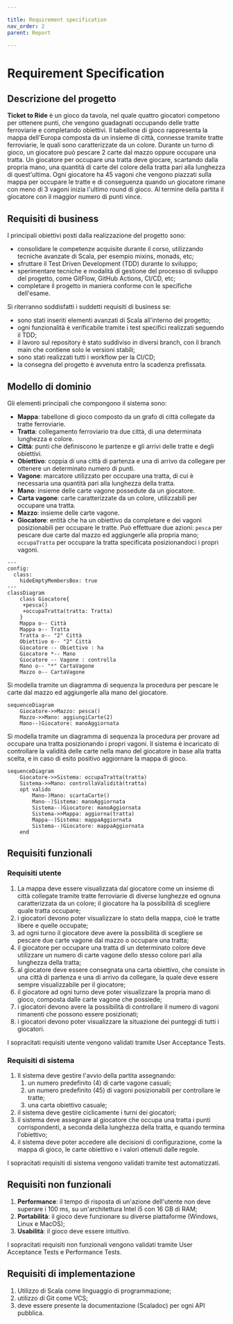 ```yaml
---

title: Requirement specification
nav_order: 2
parent: Report

---
```


# Requirement Specification

## Descrizione del progetto

**Ticket to Ride** è un gioco da tavola, nel quale quattro giocatori competono per ottenere punti, che vengono
guadagnati occupando delle tratte ferroviarie e completando obiettivi. Il tabellone di gioco rappresenta la mappa 
dell'Europa composta da un insieme di città, connesse tramite tratte ferroviarie, le quali sono caratterizzate da
un colore. Durante un turno di gioco, un giocatore può pescare 2 carte dal mazzo oppure occupare una tratta.
Un giocatore per occupare una tratta deve giocare, scartando dalla propria mano, una quantità di carte del colore della
tratta pari alla lunghezza di quest'ultima.
Ogni giocatore ha 45 vagoni che vengono piazzati sulla mappa per occupare le tratte e di conseguenza quando un
giocatore rimane con meno di 3 vagoni inizia l'ultimo round di gioco.
Al termine della partita il giocatore con il maggior numero di punti vince.

## Requisiti di business

I principali obiettivi posti dalla realizzazione del progetto sono:

- consolidare le competenze acquisite durante il corso, utilizzando tecniche avanzate di Scala, per esempio mixins, monads, etc;
- sfruttare il Test Driven Development (TDD) durante lo sviluppo;
- sperimentare tecniche e modalità di gestione del processo di sviluppo del progetto, come GitFlow, GitHub Actions, CI/CD, etc;
- completare il progetto in maniera conforme con le specifiche dell'esame.

Si riterranno soddisfatti i suddetti requisiti di business se:

- sono stati inseriti elementi avanzati di Scala all'interno del progetto;
- ogni funzionalità è verificabile tramite i test specifici realizzati seguendo il TDD;
- il lavoro sul repository è stato suddiviso in diversi branch, con il branch main che contiene solo le versioni stabili;
- sono stati realizzati tutti i workflow per la CI/CD;
- la consegna del progetto è avvenuta entro la scadenza prefissata.

## Modello di dominio

Gli elementi principali che compongono il sistema sono:

- **Mappa**: tabellone di gioco composto da un grafo di città collegate da tratte ferroviarie.
- **Tratta**: collegamento ferroviario tra due città, di una determinata lunghezza e colore.
- **Città**: punti che definiscono le partenze e gli arrivi delle tratte e degli obiettivi.
- **Obiettivo**: coppia di una città di partenza e una di arrivo da collegare per ottenere un determinato numero di punti.
- **Vagone**: marcatore utilizzato per occupare una tratta, di cui è necessaria una quantità pari alla lunghezza della tratta.
- **Mano**: insieme delle carte vagone possedute da un giocatore.
- **Carta vagone**: carte caratterizzate da un colore, utilizzabili per occupare una tratta.
- **Mazzo**: insieme delle carte vagone.
- **Giocatore**: entità che ha un obiettivo da completare e dei vagoni posizionabili per occupare le tratte. Può
  effettuare due azioni: `pesca` per pescare due carte dal mazzo ed aggiungerle alla propria mano; `occupaTratta` per
  occupare la tratta specificata posizionandoci i propri vagoni.

```mermaid
---
config:
  class:
    hideEmptyMembersBox: true
---
classDiagram
    class Giocatore{
     +pesca()
     +occupaTratta(tratta: Tratta)
    }
    Mappa o-- Città
    Mappa o-- Tratta
    Tratta o-- "2" Città
    Obiettivo o-- "2" Città
    Giocatore -- Obiettivo : ha
    Giocatore *-- Mano
    Giocatore -- Vagone : controlla
    Mano o-- "*" CartaVagone
    Mazzo o-- CartaVagone
```

Si modella tramite un diagramma di sequenza la procedura per pescare le carte dal mazzo ed aggiungerle alla mano
del giocatore.

```mermaid
sequenceDiagram
    Giocatore->>Mazzo: pesca()
    Mazzo->>Mano: aggiungiCarte(2)
    Mano--)Giocatore: manoAggiornata
```

Si modella tramite un diagramma di sequenza la procedura per provare ad occupare una tratta posizionando i propri vagoni.
Il sistema è incaricato di controllare la validità delle carte nella mano del giocatore in base alla tratta scelta, e
in caso di esito positivo aggiornare la mappa di gioco.

```mermaid
sequenceDiagram
    Giocatore->>Sistema: occupaTratta(tratta)
    Sistema->>Mano: controllaValidità(tratta)
    opt valido 
        Mano-)Mano: scartaCarte()
        Mano--)Sistema: manoAggiornata
        Sistema--)Giocatore: manoAggiornata
        Sistema->>Mappa: aggiorna(tratta)
        Mappa--)Sistema: mappaAggiornata
        Sistema--)Giocatore: mappaAggiornata
    end
```

## Requisiti funzionali

### Requisiti utente

1. La mappa deve essere visualizzata dal giocatore come un insieme di città collegate tramite tratte ferroviarie di diverse
lunghezze ed ognuna caratterizzata da un colore; il giocatore ha la possibilità di scegliere quale tratta occupare;
2. i giocatori devono poter visualizzare lo stato della mappa, cioè le tratte libere e quelle occupate;
3. ad ogni turno il giocatore deve avere la possibilità di scegliere se pescare due carte vagone dal mazzo o occupare una tratta;
4. il giocatore per occupare una tratta di un determinato colore deve utilizzare un numero di carte vagone dello stesso
colore pari alla lunghezza della tratta;
5. al giocatore deve essere consegnata una carta obiettivo, che consiste in una città di partenza e una di arrivo da collegare,
la quale deve essere sempre visualizzabile per il giocatore;
6. il giocatore ad ogni turno deve poter visualizzare la propria mano di gioco, composta dalle carte vagone che possiede;
7. i giocatori devono avere la possibilità di controllare il numero di vagoni rimanenti che possono essere posizionati;
8. i giocatori devono poter visualizzare la situazione dei punteggi di tutti i giocatori.

I sopracitati requisiti utente vengono validati tramite User Acceptance Tests.

### Requisiti di sistema

1. Il sistema deve gestire l'avvio della partita assegnando:
    1. un numero predefinito (4) di carte vagone casuali;
    2. un numero predefinito (45) di vagoni posizionabili per controllare le tratte;
    3. una carta obiettivo casuale;
2. il sistema deve gestire ciclicamente i turni dei giocatori;
3. il sistema deve assegnare al giocatore che occupa una tratta i punti corrispondenti, a seconda della lunghezza della tratta,
e quando termina l'obiettivo;
4. il sistema deve poter accedere alle decisioni di configurazione, come la mappa di gioco, le carte obiettivo e i
valori ottenuti dalle regole.

I sopracitati requisiti di sistema vengono validati tramite test automatizzati.

## Requisiti non funzionali

1. **Performance**: il tempo di risposta di un'azione dell'utente non deve superare i 100 ms, su un'architettura Intel
i5 con 16 GB di RAM;
2. **Portabilità**: il gioco deve funzionare su diverse piattaforme (Windows, Linux e MacOS);
3. **Usabilità**: il gioco deve essere intuitivo.

I sopracitati requisiti non funzionali vengono validati tramite User Acceptance Tests e Performance Tests.

## Requisiti di implementazione

1. Utilizzo di Scala come linguaggio di programmazione;
2. utilizzo di Git come VCS;
3. deve essere presente la documentazione (Scaladoc) per ogni API pubblica.
